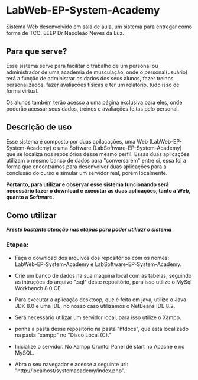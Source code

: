 # LabWeb-EP-System-Academy

Sistema Web desenvolvido em sala de aula, um sistema para entregar como forma de TCC. EEEP Dr Napoleão Neves da Luz.

## Para que serve?

Esse sistema serve para facilitar o trabalho de um personal ou administrador de uma academia de musculação, onde o personal(usuário) terá a função de administrar os dados dos seus alunos, fazer treinos personalizados, fazer avaliações físicas e ter um relatório, tudo isso de forma virtual.

Os alunos também terão acesso a uma página exclusiva para eles, onde poderão acessar seus dados, treinos e avaliações feitas pelo personal.

## Descrição de uso

Esse sistema é composto por duas apilacações, uma Web (LabWeb-EP-System-Academy) e uma Software (LabSoftware-EP-System-Academy) que se localiza nos reposiórios desse mesmo perfil. Essas duas aplicações utilizam o mesmo banco de dados para "conversarem" entre si, essa foi a forma que encontramos para desenvolver duas aplicações para a conclusão do curso e simular um servidor real, porém localmente.

**Portanto, para utilizar e observar esse sistema funcionando será necessário fazer o download e executar as duas aplicações, tanto a Web, quanto a Software.**

## Como utilizar

**_Preste bastante atenção nas etapas para poder utiliazr o sistema_**

### Etapaa:

* Faça o download dos arquivos dos repositórios com os nomes: LabWeb-EP-System-Academy e LabSoftware-EP-System-Academy.

* Crie um banco de dados na sua máquina local com as tabelas, seguindo as intruções do arquivo ".sql" deste repositório, para isso utilize o MySql Workbench 8.0 CE.

* Para executar a aplicação desktoop, que é feita em java, utilize o Java JDK 8.0 e uma IDE, no nosso caso utilizamos o NetBeans IDE 8.2.

* Será necessário utilizar um servidor local, para isso utilize o Xampp.

* ponha a pasta desse repositório na pasta "htdocs", que está localizado na pasta "xampp" no "Disco Local (C)."

* Inicialize o servidor. No Xampp Crontol Panel dê start no Apache e no MySQL.

* Abra o seu navegador e acesse a seguinte url: "http://localhost/systemacademy/index.php".
